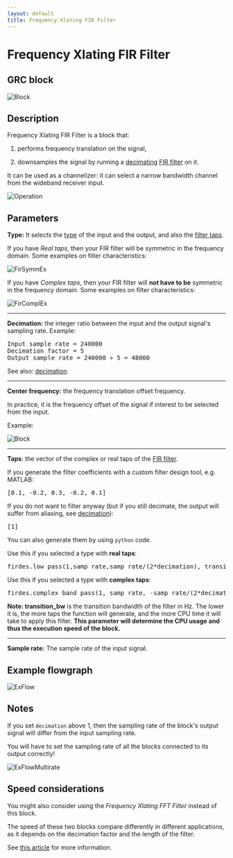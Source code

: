 ```yaml
---
layout: default
title: Frequency Xlating FIR Filter
---
```


# Frequency Xlating FIR Filter

## GRC block

![Block](images/xlating-fir-grc.png)

## Description

Frequency Xlating FIR Filter is a block that:

1. performs frequency translation on the signal,

2. downsamples the signal by running a [decimating](https://en.wikipedia.org/wiki/Decimation_(signal_processing)) [FIR filter](https://en.wikipedia.org/wiki/Finite_impulse_response) on it.

It can be used as a channelizer: it can select a narrow bandwidth channel from the wideband receiver input.

![Operation](images/xlating-fir-operation.png)

## Parameters

**Type:** It selects the [type](types.html) of the input and the output, and also the [filter taps](https://en.wikipedia.org/wiki/Finite_impulse_response).

If you have *Real taps*, then your FIR filter will be symmetric in the frequency domain. Some examples on filter characteristics:

![FirSymmEx](images/fir-realtaps-example.png)

If you have *Complex taps*, then your FIR filter will **not have to be** symmetric in the frequency domain. Some examples on filter characteristics:

![FirComplEx](images/fir-complextaps-example.png)

<!-- TODO: speed of cplx and real -->

----

**Decimation:** the integer ratio between the input and the output signal's sampling rate. Example:

<pre>
Input sample rate = 240000
Decimation factor = 5
Output sample rate = 240000 ÷ 5 = 48000
</pre>

See also: [decimation](https://en.wikipedia.org/wiki/Decimation_(signal_processing)).

----

**Center frequency:** the frequency translation offset frequency. 

In practice, it is the frequency offset of the signal if interest to be selected from the input.

Example:

![Block](images/xlating-fir-param-center.png)

----

**Taps**: the vector of the complex or real taps of the [FIR filter](https://en.wikipedia.org/wiki/Finite_impulse_response).

If you generate the filter coefficients with a custom filter design tool, e.g. MATLAB:

<pre>[0.1, -0.2, 0.3, -0.2, 0.1]</pre>

If you do not want to filter anyway (but if you still decimate, the output will suffer from aliasing, see [decimation](https://en.wikipedia.org/wiki/Decimation_(signal_processing))):

<pre>[1]</pre>

You can also generate them by using `python` code.

Use this if you selected a type with **real taps**:

<pre>firdes.low_pass(1,samp_rate,samp_rate/(2*decimation), transition_bw)</pre>

Use this if you selected a type with **complex taps**:

<pre>firdes.complex_band_pass(1, samp_rate, -samp_rate/(2*decimation), samp_rate/(2*decimation), transition_bw)</pre>

**Note: transition_bw** is the transition bandwidth of the filter in Hz. The lower it is, the more taps the function will generate, and the more CPU time it will take to apply this filter. **This parameter will determine the CPU usage and thus the execution speed of the block.**

----

**Sample rate:** The sample rate of the input signal.

## Example flowgraph

![ExFlow](images/xlating-fir-grc-screenshot.png)

## Notes

If you set `decimation` above 1, then the sampling rate of the block's output signal will differ from the input sampling rate.

You will have to set the sampling rate of all the blocks connected to its output correctly!

![ExFlowMultirate](images/xlating-fir-grc-multirate.png)

## Speed considerations

You might also consider using the *Frequency Xlating FFT Filter* instead of this block.

The speed of these two blocks compare differently in different applications, as it depends on the decimation factor and the length of the filter.

See [this article](http://www.trondeau.com/blog/2014/2/27/to-use-or-not-to-use-fft-filters.html) for more information.
